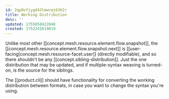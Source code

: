 ```yaml
---
id: 2qp8vfjygd43lmwcmj6362r
title: Working Distribution
desc: ''
updated: 1755850422048
created: 1752241619019
---
```




Unlike most other [[concept.mesh.resource.element.flow.snapshot]], the [[concept.mesh.resource.element.flow.snapshot.next]] is [[user-facing|concept.mesh.resource-facet.user]] (directly modifiable), and so there shouldn't be any [[concept.sibling-distribution]]. Just the one distribution that may be updated, and if multiple-syntax weaving is turned-on, is the source for the siblings.

The [[product.cli]] should have functionality for converting the working distribution between formats, in case you want to change the syntax you're using.
